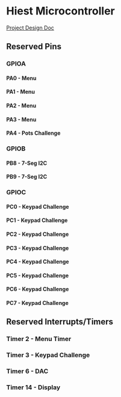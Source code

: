 # Hiest Microcontroller

[Project Design Doc](https://purdue0-my.sharepoint.com/:x:/g/personal/ciupak_purdue_edu/EcmKrB9p2YhAok7zFT3s90wBC59RS6SRV1PsPVSg8GRGpw?rtime=eAsr6ahU10g)

## Reserved Pins
### GPIOA
#### PA0 - Menu
#### PA1 - Menu
#### PA2 - Menu
#### PA3 - Menu
#### PA4 - Pots Challenge

### GPIOB
#### PB8 - 7-Seg I2C
#### PB9 - 7-Seg I2C

### GPIOC
#### PC0 - Keypad Challenge
#### PC1 - Keypad Challenge
#### PC2 - Keypad Challenge
#### PC3 - Keypad Challenge
#### PC4 - Keypad Challenge
#### PC5 - Keypad Challenge
#### PC6 - Keypad Challenge
#### PC7 - Keypad Challenge

## Reserved Interrupts/Timers
### Timer 2 - Menu Timer
### Timer 3 - Keypad Challenge
### Timer 6 - DAC
### Timer 14 - Display
